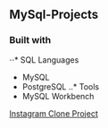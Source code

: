 ## MySql-Projects

### Built with
⋅⋅* SQL Languages
- MySQL
- PostgreSQL 
..* Tools
- MySQL Workbench

[Instagram Clone Project](https://github.com/SamirHendawy/MySql-Projects/tree/main/Instagram%20Clone%20Project)
